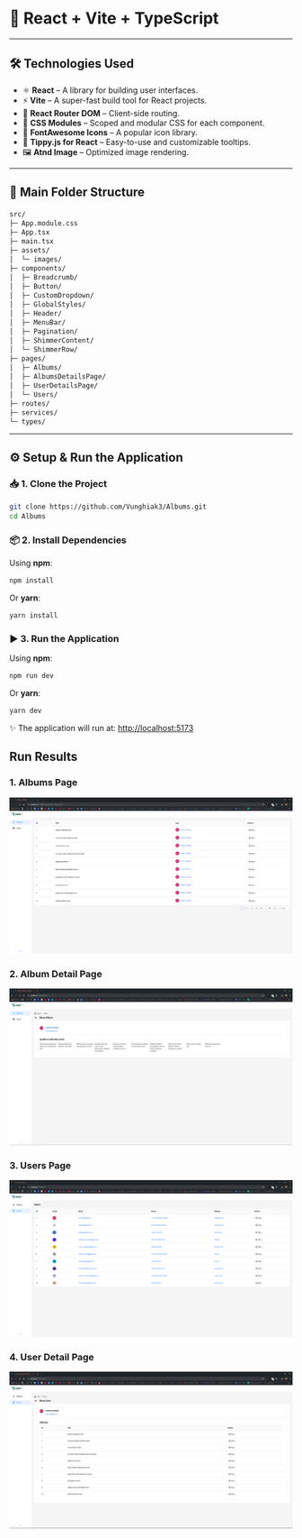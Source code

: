 
# 📸 React + Vite + TypeScript

---

## 🛠️ Technologies Used

- ⚛️ **React** – A library for building user interfaces.
- ⚡ **Vite** – A super-fast build tool for React projects.
- 🔀 **React Router DOM** – Client-side routing.
- 🎨 **CSS Modules** – Scoped and modular CSS for each component.
- 🌟 **FontAwesome Icons** – A popular icon library.
- 🧠 **Tippy.js for React** – Easy-to-use and customizable tooltips.
- 🖼️ **Atnd Image** – Optimized image rendering.

---

## 📁 Main Folder Structure

```
src/
├─ App.module.css
├─ App.tsx
├─ main.tsx
├─ assets/
│  └─ images/
├─ components/ 
│  ├─ Breadcrumb/
│  ├─ Button/
│  ├─ CustomDropdown/
│  ├─ GlobalStyles/
│  ├─ Header/
│  ├─ MenuBar/
│  ├─ Pagination/
│  ├─ ShimmerContent/
│  └─ ShimmerRow/
├─ pages/
│  ├─ Albums/
│  ├─ AlbumsDetailsPage/
│  ├─ UserDetailsPage/
│  └─ Users/
├─ routes/
├─ services/
└─ types/
```

---

## ⚙️ Setup & Run the Application

### 📥 1. Clone the Project

```bash
git clone https://github.com/Vunghiak3/Albums.git
cd Albums
```

### 📦 2. Install Dependencies

Using **npm**:

```bash
npm install
```

Or **yarn**:

```bash
yarn install
```

### ▶️ 3. Run the Application

Using **npm**:

```bash
npm run dev
```

Or **yarn**:

```bash
yarn dev
```

✨ The application will run at: [http://localhost:5173](http://localhost:5173)

## Run Results
### 1. Albums Page
![Logo](ketquachay/Screenshot_2025-05-13_222016.png)

### 2. Album Detail Page
![Logo](ketquachay/Screenshot_2025-05-13_222036.png)

### 3. Users Page
![Logo](ketquachay/Screenshot_2025-05-13_222049.png)

### 4. User Detail Page
![Logo](ketquachay/Screenshot_2025-05-13_222100.png)
